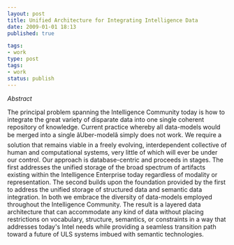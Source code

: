 ```yaml
---
layout: post
title: Unified Architecture for Integrating Intelligence Data
date: 2009-01-01 18:13
published: true

tags:
- work
type: post
tags:
- work
status: publish
---
```

*Abstract*

<!-- blockquote  -->

The principal problem spanning the Intelligence Community today is how to integrate the great variety of disparate data into one single coherent repository of knowledge. Current practice whereby all data-models would be merged into a single âUber-modelâ simply does not work. We require a solution that remains viable in a freely evolving, interdependent collective of human and computational systems, very little of which will ever be under our control. Our approach is database-centric and proceeds in stages. The first addresses the unified storage of the broad spectrum of artifacts existing within the Intelligence Enterprise today regardless of modality or representation. The second builds upon the foundation provided by the first to address the unified storage of structured data and semantic data integration. In both we embrace the diversity of data-models employed throughout the Intelligence Community. The result is a layered data architecture that can accommodate any kind of data without placing restrictions on vocabulary, structure, semantics, or constraints in a way that addresses today's Intel needs while providing a seamless transition path toward a future of ULS systems imbued with semantic technologies.

<!-- endblockquote  -->


